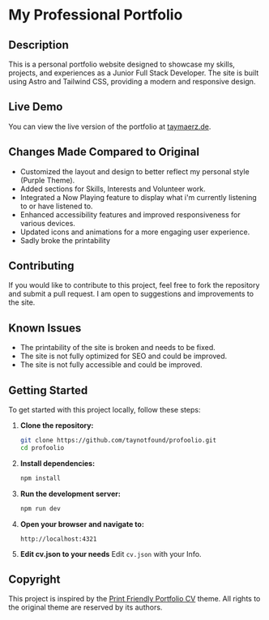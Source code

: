 # My Professional Portfolio

## Description
This is a personal portfolio website designed to showcase my skills, projects, and experiences as a Junior Full Stack Developer. The site is built using Astro and Tailwind CSS, providing a modern and responsive design.

## Live Demo
You can view the live version of the portfolio at [taymaerz.de](https://taymaerz.de).

## Changes Made Compared to Original
- Customized the layout and design to better reflect my personal style (Purple Theme).
- Added sections for Skills, Interests and Volunteer work.
- Integrated a Now Playing feature to display what i'm currently listening to or have listened to.
- Enhanced accessibility features and improved responsiveness for various devices.
- Updated icons and animations for a more engaging user experience.
- Sadly broke the printability


## Contributing
If you would like to contribute to this project, feel free to fork the repository and submit a pull request. I am open to suggestions and improvements to the site.

## Known Issues
- The printability of the site is broken and needs to be fixed.
- The site is not fully optimized for SEO and could be improved.
- The site is not fully accessible and could be improved.


## Getting Started
To get started with this project locally, follow these steps:

1. **Clone the repository:**
   ```bash
   git clone https://github.com/taynotfound/profoolio.git
   cd profoolio
   ```

2. **Install dependencies:**
   ```bash
   npm install
   ```

3. **Run the development server:**
   ```bash
   npm run dev
   ```

4. **Open your browser and navigate to:**
   ```
   http://localhost:4321
   ```

5. **Edit cv.json to your needs**
    Edit `cv.json` with your Info.

## Copyright
This project is inspired by the [Print Friendly Portfolio CV](https://astro.build/themes/details/print-friendly-portfolio-cv) theme. All rights to the original theme are reserved by its authors.